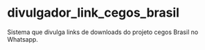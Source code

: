 # divulgador_link_cegos_brasil
Sistema que divulga links de downloads do projeto cegos Brasil no Whatsapp.
